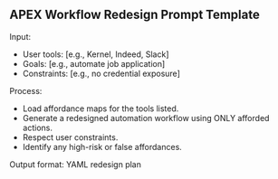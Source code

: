 ## APEX Workflow Redesign Prompt Template

Input:

- User tools: [e.g., Kernel, Indeed, Slack]
- Goals: [e.g., automate job application]
- Constraints: [e.g., no credential exposure]

Process:

- Load affordance maps for the tools listed.
- Generate a redesigned automation workflow using ONLY afforded actions.
- Respect user constraints.
- Identify any high-risk or false affordances.

Output format: YAML redesign plan
